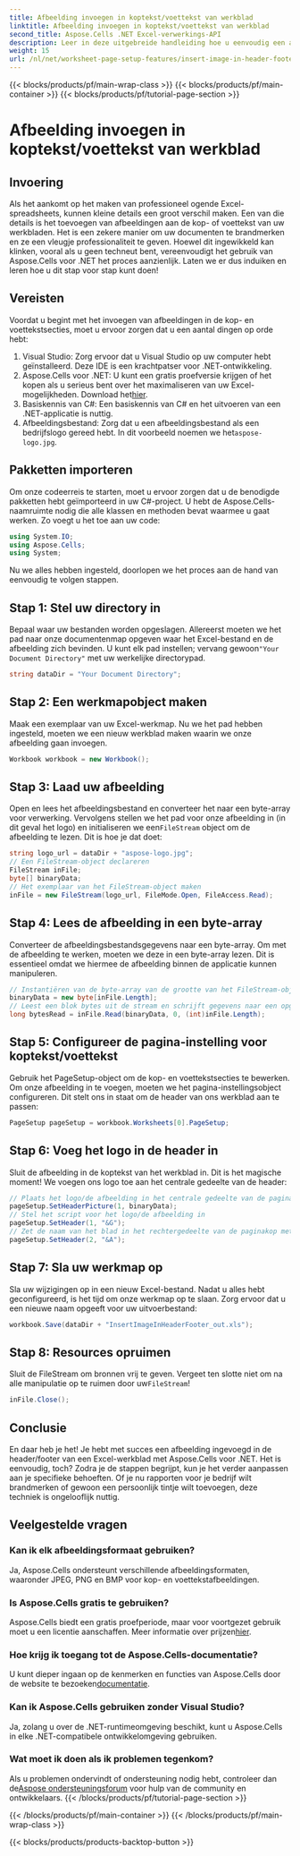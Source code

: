 ```yaml
---
title: Afbeelding invoegen in koptekst/voettekst van werkblad
linktitle: Afbeelding invoegen in koptekst/voettekst van werkblad
second_title: Aspose.Cells .NET Excel-verwerkings-API
description: Leer in deze uitgebreide handleiding hoe u eenvoudig een afbeelding in de kop-/voettekst kunt invoegen met Aspose.Cells voor .NET.
weight: 15
url: /nl/net/worksheet-page-setup-features/insert-image-in-header-footer/
---
```


{{< blocks/products/pf/main-wrap-class >}}
{{< blocks/products/pf/main-container >}}
{{< blocks/products/pf/tutorial-page-section >}}

# Afbeelding invoegen in koptekst/voettekst van werkblad

## Invoering
Als het aankomt op het maken van professioneel ogende Excel-spreadsheets, kunnen kleine details een groot verschil maken. Een van die details is het toevoegen van afbeeldingen aan de kop- of voettekst van uw werkbladen. Het is een zekere manier om uw documenten te brandmerken en ze een vleugje professionaliteit te geven. Hoewel dit ingewikkeld kan klinken, vooral als u geen techneut bent, vereenvoudigt het gebruik van Aspose.Cells voor .NET het proces aanzienlijk. Laten we er dus induiken en leren hoe u dit stap voor stap kunt doen!
## Vereisten
Voordat u begint met het invoegen van afbeeldingen in de kop- en voettekstsecties, moet u ervoor zorgen dat u een aantal dingen op orde hebt:
1. Visual Studio: Zorg ervoor dat u Visual Studio op uw computer hebt geïnstalleerd. Deze IDE is een krachtpatser voor .NET-ontwikkeling.
2.  Aspose.Cells voor .NET: U kunt een gratis proefversie krijgen of het kopen als u serieus bent over het maximaliseren van uw Excel-mogelijkheden. Download het[hier](https://releases.aspose.com/cells/net/).
3. Basiskennis van C#: Een basiskennis van C# en het uitvoeren van een .NET-applicatie is nuttig.
4. Afbeeldingsbestand: Zorg dat u een afbeeldingsbestand als een bedrijfslogo gereed hebt. In dit voorbeeld noemen we het`aspose-logo.jpg`.
## Pakketten importeren
Om onze codeerreis te starten, moet u ervoor zorgen dat u de benodigde pakketten hebt geïmporteerd in uw C#-project. U hebt de Aspose.Cells-naamruimte nodig die alle klassen en methoden bevat waarmee u gaat werken.
Zo voegt u het toe aan uw code:
```csharp
using System.IO;
using Aspose.Cells;
using System;
```
Nu we alles hebben ingesteld, doorlopen we het proces aan de hand van eenvoudig te volgen stappen.
## Stap 1: Stel uw directory in
Bepaal waar uw bestanden worden opgeslagen.
 Allereerst moeten we het pad naar onze documentenmap opgeven waar het Excel-bestand en de afbeelding zich bevinden. U kunt elk pad instellen; vervang gewoon`"Your Document Directory"` met uw werkelijke directorypad.
```csharp
string dataDir = "Your Document Directory";
```
## Stap 2: Een werkmapobject maken
Maak een exemplaar van uw Excel-werkmap.
Nu we het pad hebben ingesteld, moeten we een nieuw werkblad maken waarin we onze afbeelding gaan invoegen. 
```csharp
Workbook workbook = new Workbook();
```
## Stap 3: Laad uw afbeelding
Open en lees het afbeeldingsbestand en converteer het naar een byte-array voor verwerking.
Vervolgens stellen we het pad voor onze afbeelding in (in dit geval het logo) en initialiseren we een`FileStream` object om de afbeelding te lezen. Dit is hoe je dat doet:
```csharp
string logo_url = dataDir + "aspose-logo.jpg";
// Een FileStream-object declareren
FileStream inFile;
byte[] binaryData;
// Het exemplaar van het FileStream-object maken
inFile = new FileStream(logo_url, FileMode.Open, FileAccess.Read);
```
## Stap 4: Lees de afbeelding in een byte-array
Converteer de afbeeldingsbestandsgegevens naar een byte-array.
Om met de afbeelding te werken, moeten we deze in een byte-array lezen. Dit is essentieel omdat we hiermee de afbeelding binnen de applicatie kunnen manipuleren.
```csharp
// Instantiëren van de byte-array van de grootte van het FileStream-object
binaryData = new byte[inFile.Length];
// Leest een blok bytes uit de stream en schrijft gegevens naar een opgegeven buffer of byte-array.
long bytesRead = inFile.Read(binaryData, 0, (int)inFile.Length);
```
## Stap 5: Configureer de pagina-instelling voor koptekst/voettekst
Gebruik het PageSetup-object om de kop- en voettekstsecties te bewerken.
Om onze afbeelding in te voegen, moeten we het pagina-instellingsobject configureren. Dit stelt ons in staat om de header van ons werkblad aan te passen:
```csharp
PageSetup pageSetup = workbook.Worksheets[0].PageSetup;
```
## Stap 6: Voeg het logo in de header in
Sluit de afbeelding in de koptekst van het werkblad in.
Dit is het magische moment! We voegen ons logo toe aan het centrale gedeelte van de header:
```csharp
// Plaats het logo/de afbeelding in het centrale gedeelte van de paginaheader.
pageSetup.SetHeaderPicture(1, binaryData);
// Stel het script voor het logo/de afbeelding in
pageSetup.SetHeader(1, "&G");
// Zet de naam van het blad in het rechtergedeelte van de paginakop met het script
pageSetup.SetHeader(2, "&A");
```
## Stap 7: Sla uw werkmap op
Sla uw wijzigingen op in een nieuw Excel-bestand.
Nadat u alles hebt geconfigureerd, is het tijd om onze werkmap op te slaan. Zorg ervoor dat u een nieuwe naam opgeeft voor uw uitvoerbestand:
```csharp
workbook.Save(dataDir + "InsertImageInHeaderFooter_out.xls");
```
## Stap 8: Resources opruimen
Sluit de FileStream om bronnen vrij te geven.
 Vergeet ten slotte niet om na alle manipulatie op te ruimen door uw`FileStream`!
```csharp
inFile.Close();
```
## Conclusie
En daar heb je het! Je hebt met succes een afbeelding ingevoegd in de header/footer van een Excel-werkblad met Aspose.Cells voor .NET. Het is eenvoudig, toch? Zodra je de stappen begrijpt, kun je het verder aanpassen aan je specifieke behoeften. Of je nu rapporten voor je bedrijf wilt brandmerken of gewoon een persoonlijk tintje wilt toevoegen, deze techniek is ongelooflijk nuttig. 
## Veelgestelde vragen
### Kan ik elk afbeeldingsformaat gebruiken?
Ja, Aspose.Cells ondersteunt verschillende afbeeldingsformaten, waaronder JPEG, PNG en BMP voor kop- en voettekstafbeeldingen.
### Is Aspose.Cells gratis te gebruiken?
 Aspose.Cells biedt een gratis proefperiode, maar voor voortgezet gebruik moet u een licentie aanschaffen. Meer informatie over prijzen[hier](https://purchase.aspose.com/buy).
### Hoe krijg ik toegang tot de Aspose.Cells-documentatie?
 U kunt dieper ingaan op de kenmerken en functies van Aspose.Cells door de website te bezoeken[documentatie](https://reference.aspose.com/cells/net/).
### Kan ik Aspose.Cells gebruiken zonder Visual Studio?
Ja, zolang u over de .NET-runtimeomgeving beschikt, kunt u Aspose.Cells in elke .NET-compatibele ontwikkelomgeving gebruiken.
### Wat moet ik doen als ik problemen tegenkom?
 Als u problemen ondervindt of ondersteuning nodig hebt, controleer dan de[Aspose ondersteuningsforum](https://forum.aspose.com/c/cells/9) voor hulp van de community en ontwikkelaars.
{{< /blocks/products/pf/tutorial-page-section >}}

{{< /blocks/products/pf/main-container >}}
{{< /blocks/products/pf/main-wrap-class >}}

{{< blocks/products/products-backtop-button >}}
